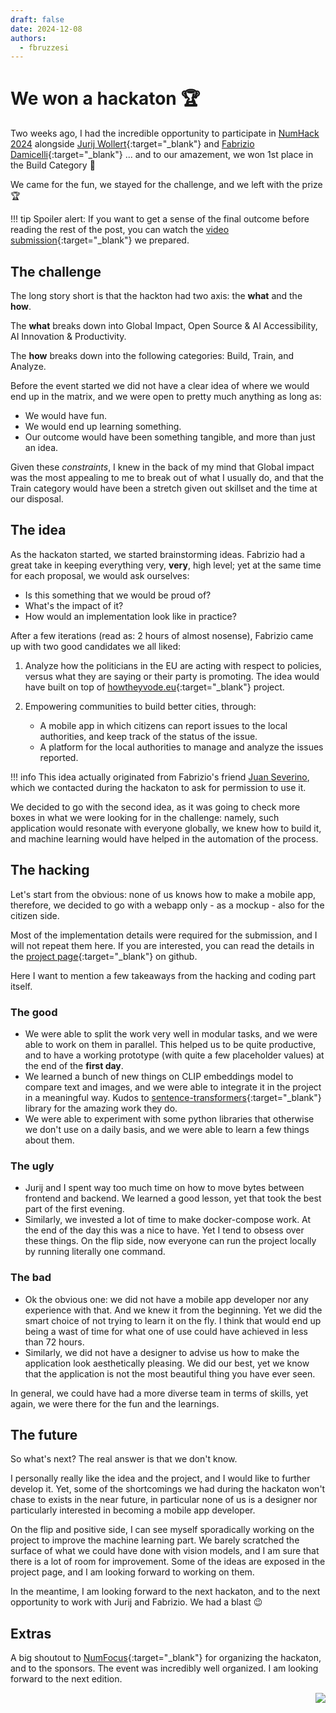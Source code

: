 ```yaml
---
draft: false
date: 2024-12-08
authors:
  - fbruzzesi
---
```


# We won a hackaton 🏆

Two weeks ago, I had the incredible opportunity to participate in [NumHack 2024][num-hack] alongside [Jurij Wollert][jurij]{:target="_blank"} and [Fabrizio Damicelli][fabrizio]{:target="_blank"} ... and to our amazement, we won 1st place in the Build Category 🧱

We came for the fun, we stayed for the challenge, and we left with the prize 🏆

!!! tip
    Spoiler alert: If you want to get a sense of the final outcome before reading the rest of the post, you can watch the [video submission][video-submission]{:target="_blank"} we prepared.

<!-- more -->

## The challenge

The long story short is that the hackton had two axis: the **what** and the **how**.

The **what** breaks down into Global Impact, Open Source & AI Accessibility, AI Innovation & Productivity.

The **how** breaks down into the following categories: Build, Train, and Analyze.

Before the event started we did not have a clear idea of where we would end up in the matrix, and we were open to pretty much anything as long as:

* We would have fun.
* We would end up learning something.
* Our outcome would have been something tangible, and more than just an idea.

Given these _constraints_, I knew in the back of my mind that Global impact was the most appealing to me to break out of what I usually do, and that the Train category would have been a stretch given out skillset and the time at our disposal.

## The idea

As the hackaton started, we started brainstorming ideas. Fabrizio had a great take in keeping everything very, **very**, high level; yet at the same time for each proposal, we would ask ourselves:

* Is this something that we would be proud of?
* What's the impact of it?
* How would an implementation look like in practice?

After a few iterations (read as: 2 hours of almost nosense), Fabrizio came up with two good candidates we all liked:

1. Analyze how the politicians in the EU are acting with respect to policies, versus what they are saying or their party is promoting. The idea would have built on top of [howtheyvode.eu][how-they-vote]{:target="_blank"} project.
2. Empowering communities to build better cities, through:

    * A mobile app in which citizens can report issues to the local authorities, and keep track of the status of the issue.
    * A platform for the local authorities to manage and analyze the issues reported.

!!! info
    This idea actually originated from Fabrizio's friend [Juan Severino][juan-severino], which we contacted during the hackaton to ask for permission to use it.

We decided to go with the second idea, as it was going to check more boxes in what we were looking for in the challenge: namely, such application would resonate with everyone globally, we knew how to build it, and machine learning would have helped in the automation of the process.

## The hacking

Let's start from the obvious: none of us knows how to make a mobile app, therefore, we decided to go with a webapp only - as a mockup - also for the citizen side.

Most of the implementation details were required for the submission, and I will not repeat them here. If you are interested, you can read the details in the [project page][moin-moin-repo]{:target="_blank"} on github.

Here I want to mention a few takeaways from the hacking and coding part itself.

### The good

* We were able to split the work very well in modular tasks, and we were able to work on them in parallel. This helped us to be quite productive, and to have a working prototype (with quite a few placeholder values) at the end of the **first day**.
* We learned a bunch of new things on CLIP embeddings model to compare text and images, and we were able to integrate it in the project in a meaningful way. Kudos to [sentence-transformers][sentence-transformers]{:target="_blank"} library for the amazing work they do.
* We were able to experiment with some python libraries that otherwise we don't use on a daily basis, and we were able to learn a few things about them.

### The ugly

* Jurij and I spent way too much time on how to move bytes between frontend and backend. We learned a good lesson, yet that took the best part of the first evening.
* Similarly, we invested a lot of time to make docker-compose work. At the end of the day this was a nice to have. Yet I tend to obsess over these things. On the flip side, now everyone can run the project locally by running literally one command.

### The bad

* Ok the obvious one: we did not have a mobile app developer nor any experience with that. And we knew it from the beginning. Yet we did the smart choice of not trying to learn it on the fly. I think that would end up being a wast of time for what one of use could have achieved in less than 72 hours.
* Similarly, we did not have a designer to advise us how to make the application look aesthetically pleasing. We did our best, yet we know that the application is not the most beautiful thing you have ever seen.

In general, we could have had a more diverse team in terms of skills, yet again, we were there for the fun and the learnings.

## The future

So what's next? The real answer is that we don't know.

I personally really like the idea and the project, and I would like to further develop it. Yet, some of the shortcomings we had during the hackaton won't chase to exists in the near future, in particular none of us is a designer nor particularly interested in becoming a mobile app developer.

On the flip and positive side, I can see myself sporadically working on the project to improve the machine learning part. We barely scratched the surface of what we could have done with vision models, and I am sure that there is a lot of room for improvement. Some of the ideas are exposed in the project page, and I am looking forward to working on them.

In the meantime, I am looking forward to the next hackaton, and to the next opportunity to work with Jurij and Fabrizio. We had a blast 😉

## Extras

A big shoutout to [NumFocus][numfocus]{:target="_blank"} for organizing the hackaton, and to the sponsors. The event was incredibly well organized. I am looking forward to the next edition.

<img src="../../../../../images/written-by-human.svg" align="right">

[num-hack]: https://pydata.org/numhack
[jurij]: https://www.linkedin.com/in/jurij-wollert-2985a2207/
[fabrizio]: https://github.com/fabridamicelli
[how-they-vote]: https://howtheyvote.eu
[juan-severino]: https://www.xing.com/profile/Juan_Severino2
[moin-moin-repo]: https://github.com/FBruzzesi/moin-moin
[sentence-transformers]: https://github.com/UKPLab/sentence-transformers
[video-submission]: https://drive.google.com/file/d/1LdL8C3gbD0zsMX4-NNfKo68huBDYRFSP/view
[numfocus]: https://numfocus.org/
